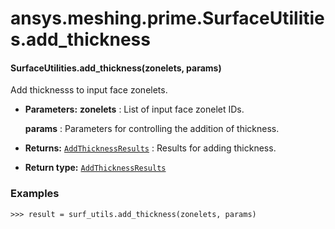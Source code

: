 <a id="ansys-meshing-prime-surfaceutilities-add-thickness"></a>

# ansys.meshing.prime.SurfaceUtilities.add_thickness

<a id="ansys.meshing.prime.SurfaceUtilities.add_thickness"></a>

#### SurfaceUtilities.add_thickness(zonelets, params)

Add thicknesss to input face zonelets.

* **Parameters:**
  **zonelets**
  : List of input face zonelet IDs.

  **params**
  : Parameters for controlling the addition of thickness.
* **Returns:**
  [`AddThicknessResults`](ansys.meshing.prime.AddThicknessResults.md#ansys.meshing.prime.AddThicknessResults)
  : Results for adding thickness.
* **Return type:**
  [`AddThicknessResults`](ansys.meshing.prime.AddThicknessResults.md#ansys.meshing.prime.AddThicknessResults)

### Examples

```pycon
>>> result = surf_utils.add_thickness(zonelets, params)
```

<!-- !! processed by numpydoc !! -->
